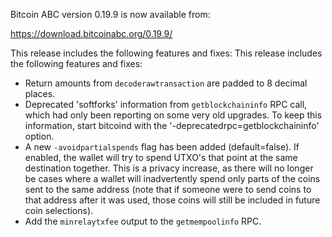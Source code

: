 Bitcoin ABC version 0.19.9 is now available from:

  <https://download.bitcoinabc.org/0.19.9/>

This release includes the following features and fixes:
This release includes the following features and fixes:
 - Return amounts from `decoderawtransaction` are padded to 8 decimal places.
 - Deprecated 'softforks' information from `getblockchaininfo` RPC call, which
   had only been reporting on some very old upgrades. To keep this information,
   start bitcoind with the '-deprecatedrpc=getblockchaininfo' option.
 - A new `-avoidpartialspends` flag has been added (default=false). If enabled,
   the wallet will try to spend UTXO's that point at the same destination together.
   This is a privacy increase, as there will no longer be cases where a wallet will
   inadvertently spend only parts of the coins sent to the same address (note that
   if someone were to send coins to that address after it was used, those coins
   will still be included in future coin selections).
 - Add the `minrelaytxfee` output to the `getmempoolinfo` RPC.
